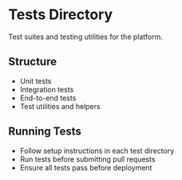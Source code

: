 # Tests Directory

Test suites and testing utilities for the platform.

## Structure
- Unit tests
- Integration tests
- End-to-end tests
- Test utilities and helpers

## Running Tests
- Follow setup instructions in each test directory
- Run tests before submitting pull requests
- Ensure all tests pass before deployment
